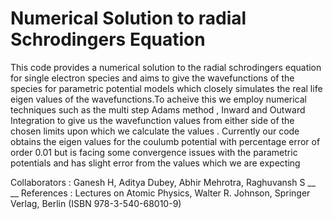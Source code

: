 # Numerical Solution to radial Schrodingers Equation

This code provides a numerical solution to the radial schrodingers equation for single electron species and aims to give the wavefunctions of the species for parametric potential models which closely simulates the real life eigen values of the wavefunctions.To acheive this we employ numerical techniques such as the multi step Adams method , Inward and Outward Integration to give us the wavefunction values from either side of the chosen limits upon which we calculate the values . Currently our code obtains the eigen values for the coulumb potential with percentage error of order 0.01 but is facing some convergence issues with the parametric potentials and has slight error from the values which we are expecting

Collaborators : Ganesh H, Aditya Dubey, Abhir Mehrotra, Raghuvansh S __
__
References : Lectures on Atomic Physics, Walter R. Johnson, Springer Verlag, Berlin (ISBN 978-3-540-68010-9)
